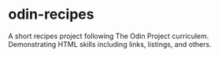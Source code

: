 # odin-recipes
A short recipes project following The Odin Project curriculem.
Demonstrating HTML skills including links, listings, and others.
